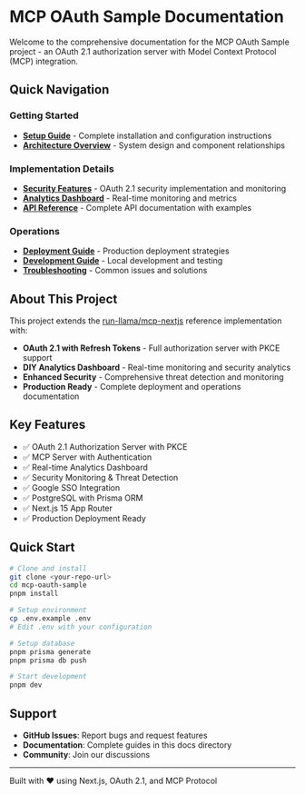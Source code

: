 # MCP OAuth Sample Documentation

Welcome to the comprehensive documentation for the MCP OAuth Sample project - an OAuth 2.1 authorization server with Model Context Protocol (MCP) integration.

## Quick Navigation

### Getting Started
- **[Setup Guide](./setup.md)** - Complete installation and configuration instructions
- **[Architecture Overview](./architecture.md)** - System design and component relationships

### Implementation Details
- **[Security Features](./security.md)** - OAuth 2.1 security implementation and monitoring
- **[Analytics Dashboard](./analytics.md)** - Real-time monitoring and metrics
- **[API Reference](./api.md)** - Complete API documentation with examples

### Operations
- **[Deployment Guide](./deployment.md)** - Production deployment strategies
- **[Development Guide](./development.md)** - Local development and testing
- **[Troubleshooting](./troubleshooting.md)** - Common issues and solutions

## About This Project

This project extends the [run-llama/mcp-nextjs](https://github.com/run-llama/mcp-nextjs) reference implementation with:

- **OAuth 2.1 with Refresh Tokens** - Full authorization server with PKCE support
- **DIY Analytics Dashboard** - Real-time monitoring and security analytics
- **Enhanced Security** - Comprehensive threat detection and monitoring
- **Production Ready** - Complete deployment and operations documentation

## Key Features

- ✅ OAuth 2.1 Authorization Server with PKCE
- ✅ MCP Server with Authentication
- ✅ Real-time Analytics Dashboard
- ✅ Security Monitoring & Threat Detection
- ✅ Google SSO Integration
- ✅ PostgreSQL with Prisma ORM
- ✅ Next.js 15 App Router
- ✅ Production Deployment Ready

## Quick Start

```bash
# Clone and install
git clone <your-repo-url>
cd mcp-oauth-sample
pnpm install

# Setup environment
cp .env.example .env
# Edit .env with your configuration

# Setup database
pnpm prisma generate
pnpm prisma db push

# Start development
pnpm dev
```

## Support

- **GitHub Issues**: Report bugs and request features
- **Documentation**: Complete guides in this docs directory
- **Community**: Join our discussions

---

Built with ❤️ using Next.js, OAuth 2.1, and MCP Protocol